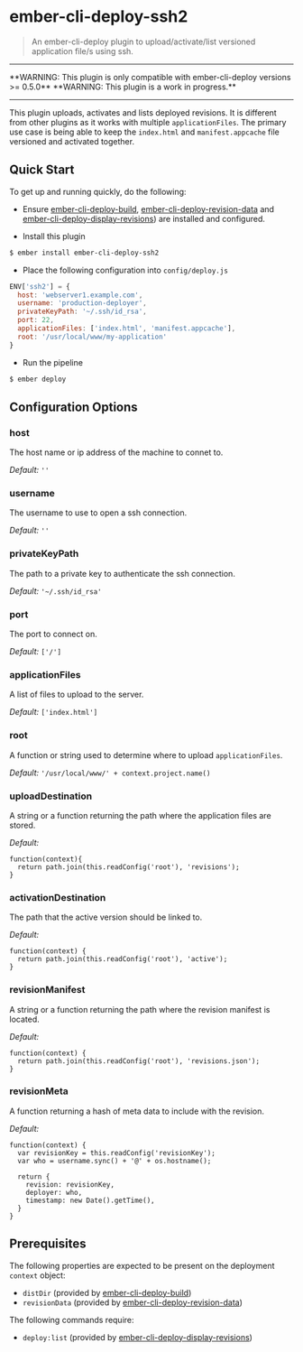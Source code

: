# ember-cli-deploy-ssh2

> An ember-cli-deploy plugin to upload/activate/list versioned application file/s using ssh.

<hr/>
**WARNING: This plugin is only compatible with ember-cli-deploy versions >= 0.5.0**
**WARNING: This plugin is a work in progress.**

<hr/>


This plugin uploads, activates and lists deployed revisions. It is different from other plugins as it works with multiple `applicationFiles`. The primary use case is being able to keep the `index.html` and `manifest.appcache` file versioned and activated together. 


## Quick Start
To get up and running quickly, do the following:

- Ensure [ember-cli-deploy-build][1], [ember-cli-deploy-revision-data][3] and [ember-cli-deploy-display-revisions][4]) are installed and configured.

- Install this plugin

```bash
$ ember install ember-cli-deploy-ssh2
```

- Place the following configuration into `config/deploy.js`

```javascript
ENV['ssh2'] = {
  host: 'webserver1.example.com',
  username: 'production-deployer',
  privateKeyPath: '~/.ssh/id_rsa',
  port: 22,
  applicationFiles: ['index.html', 'manifest.appcache'],
  root: '/usr/local/www/my-application'
}
```

- Run the pipeline

```bash
$ ember deploy
```

## Configuration Options

### host
  The host name or ip address of the machine to connet to.

*Default:* `''`

### username

  The username to use to open a ssh connection.

*Default:* `''`

### privateKeyPath

  The path to a private key to authenticate the ssh connection.

*Default:*  ```'~/.ssh/id_rsa'```
  
### port
  The port to connect on. 

*Default:* ```['/']```

### applicationFiles
  A list of files to upload to the server. 

*Default:* ```['index.html']```

### root

  A function or string used to determine where to upload `applicationFiles`.

*Default:* ```'/usr/local/www/' + context.project.name()```

### uploadDestination

  A string or a function returning the path where the application files are stored.

*Default:* 
```
function(context){
  return path.join(this.readConfig('root'), 'revisions');
}
```

### activationDestination

  The path that the active version should be linked to. 

*Default:* 
```
function(context) {
  return path.join(this.readConfig('root'), 'active');
}
```

### revisionManifest
  
  A string or a function returning the path where the revision manifest is located.

*Default:* 
```
function(context) {
  return path.join(this.readConfig('root'), 'revisions.json');
}
```

### revisionMeta
  A function returning a hash of meta data to include with the revision.

*Default:* 
```
function(context) {
  var revisionKey = this.readConfig('revisionKey');
  var who = username.sync() + '@' + os.hostname();
          
  return {
    revision: revisionKey,
    deployer: who,
    timestamp: new Date().getTime(),
  }
}
```


## Prerequisites

The following properties are expected to be present on the deployment `context` object:

- `distDir`                     (provided by [ember-cli-deploy-build][2])
- `revisionData`                (provided by [ember-cli-deploy-revision-data][3])

The following commands require:

- `deploy:list`                 (provided by [ember-cli-deploy-display-revisions][4])



[1]: http://ember-cli.github.io/ember-cli-deploy/plugins "Plugin Documentation"
[2]: https://github.com/ember-cli-deploy/ember-cli-deploy-build "ember-cli-deploy-build"
[3]: https://github.com/ember-cli-deploy/ember-cli-deploy-revision-data "ember-cli-deploy-revision-data"
[4]: https://github.com/ember-cli-deploy/ember-cli-deploy-display-revisions "ember-cli-deploy-display-revisions"
